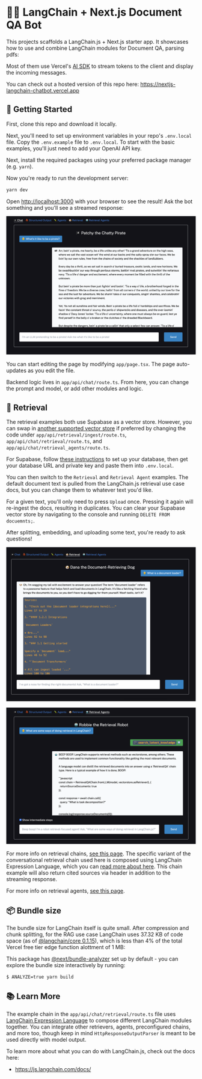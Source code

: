 # 🦜️🔗 LangChain + Next.js Document QA Bot

This projects scaffolds a LangChain.js + Next.js starter app. It showcases how to use and combine LangChain modules for
Document QA, parsing pdfs:

Most of them use Vercel's [AI SDK](https://github.com/vercel-labs/ai) to stream tokens to the client and display the
incoming messages.

You can check out a hosted version of this repo here: https://nextjs-langchain-chatbot.vercel.app

## 🚀 Getting Started

First, clone this repo and download it locally.

Next, you'll need to set up environment variables in your repo's `.env.local` file. Copy the `.env.example` file
to `.env.local`.
To start with the basic examples, you'll just need to add your OpenAI API key.

Next, install the required packages using your preferred package manager (e.g. `yarn`).

Now you're ready to run the development server:

```bash
yarn dev
```

Open [http://localhost:3000](http://localhost:3000) with your browser to see the result! Ask the bot something and
you'll see a streamed response:

![A streaming conversation between the user and the AI](/public/images/chat-conversation.png)

You can start editing the page by modifying `app/page.tsx`. The page auto-updates as you edit the file.

Backend logic lives in `app/api/chat/route.ts`. From here, you can change the prompt and model, or add other modules and
logic.

## 🐶 Retrieval

The retrieval examples both use Supabase as a vector store. However, you can swap in
[another supported vector store](https://js.langchain.com/docs/modules/data_connection/vectorstores/integrations/) if
preferred by changing
the code under `app/api/retrieval/ingest/route.ts`, `app/api/chat/retrieval/route.ts`,
and `app/api/chat/retrieval_agents/route.ts`.

For Supabase,
follow [these instructions](https://js.langchain.com/docs/modules/data_connection/vectorstores/integrations/supabase) to
set up your
database, then get your database URL and private key and paste them into `.env.local`.

You can then switch to the `Retrieval` and `Retrieval Agent` examples. The default document text is pulled from the
LangChain.js retrieval
use case docs, but you can change them to whatever text you'd like.

For a given text, you'll only need to press `Upload` once. Pressing it again will re-ingest the docs, resulting in
duplicates.
You can clear your Supabase vector store by navigating to the console and running `DELETE FROM docuemnts;`.

After splitting, embedding, and uploading some text, you're ready to ask questions!

![A streaming conversation between the user and an AI retrieval chain](/public/images/retrieval-chain-conversation.png)

![A streaming conversation between the user and an AI retrieval agent](/public/images/retrieval-agent-conversation.png)

For more info on retrieval chains, [see this page](https://js.langchain.com/docs/use_cases/question_answering/).
The specific variant of the conversational retrieval chain used here is composed using LangChain Expression Language,
which you can
[read more about here](https://js.langchain.com/docs/guides/expression_language/cookbook). This chain example will also
return cited sources
via header in addition to the streaming response.

For more info on retrieval
agents, [see this page](https://js.langchain.com/docs/use_cases/question_answering/conversational_retrieval_agents).

## 📦 Bundle size

The bundle size for LangChain itself is quite small. After compression and chunk splitting, for the RAG use case
LangChain uses 37.32 KB of code space (as of [@langchain/core 0.1.15](https://npmjs.com/package/@langchain/core)), which
is less than 4% of the total Vercel free tier edge function alottment of 1 MB:

This package has [@next/bundle-analyzer](https://www.npmjs.com/package/@next/bundle-analyzer) set up by default - you
can explore the bundle size interactively by running:

```bash
$ ANALYZE=true yarn build
```

## 📚 Learn More

The example chain in the `app/api/chat/retrieval/route.ts` file uses
[LangChain Expression Language](https://js.langchain.com/docs/guides/expression_language/interface) to
compose different LangChain modules together. You can integrate other retrievers, agents, preconfigured chains, and more
too, though keep in mind
`HttpResponseOutputParser` is meant to be used directly with model output.

To learn more about what you can do with LangChain.js, check out the docs here:

- https://js.langchain.com/docs/
